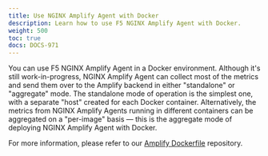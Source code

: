 ```yaml
---
title: Use NGINX Amplify Agent with Docker
description: Learn how to use F5 NGINX Amplify Agent with Docker.
weight: 500
toc: true
docs: DOCS-971
---
```


You can use F5 NGINX Amplify Agent in a Docker environment. Although it's still work-in-progress, NGINX Amplify Agent can collect most of the metrics and send them over to the Amplify backend in either "standalone" or "aggregate" mode. The standalone mode of operation is the simplest one, with a separate "host" created for each Docker container. Alternatively, the metrics from NGINX Amplify Agents running in different containers can be aggregated on a "per-image" basis — this is the aggregate mode of deploying NGINX Amplify Agent with Docker.

For more information, please refer to our [Amplify Dockerfile](https://github.com/nginxinc/docker-nginx-amplify) repository.
